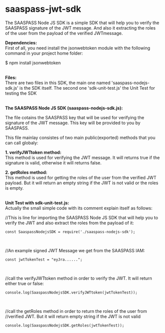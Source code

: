 # saaspass-jwt-sdk
The SAASPASS Node JS SDK is a simple SDK that will help you to verify the SAASPASS signature of the JWT message.
And also it extracting the roles of the user from the payload of the verified JWTmessage.

<b>Dependencies:</b></br>
First of all, you need install the jsonwebtoken module with the following command in your project home folder:

$ npm install jsonwebtoken
</br></br>

<b>Files:</b></br>
There are two files in this SDK, the main one named 'saaspass-nodejs-sdk.js' is the SDK itself.
The second one 'sdk-unit-test.js' the Unit Test for testing the SDK
</br></br>

<b>The SAASPASS Node JS SDK (saaspass-nodejs-sdk.js):</b></br>

The file cotains the SAASPASS key that will be used for verifying the signature of the JWT message. 
This key will be provided to you by SAASPASS.

This file mainlay consistes of two main public(exported) methods that you can call globaly:

<b>1. verifyJWTtoken method:</b></br>
This method is used for verifying the JWT message. 
It will returns true if the signature is valid, otherwise it will returns false.

<b>2. getRoles method:</b></br>
This method is used for getting the roles of the user from the verified JWT payload. 
But it will return an empty string if the JWT is not valid or the roles is empty.
</br></br>

<b>Unit Test with sdk-unit-test.js:</b></br>
Actually the small simple code with its comment explain itself as follows:

//This is line for importing the SAASPASS Node JS SDK that will help you to verify the JWT and also extract the roles from the payload of it:
</br>
```
const SaaspassNodejsSDK = require('./saaspass-nodejs-sdk');
```
</br>

//An example signed JWT Message we get from the SAASPASS IAM:
</br>
```
const jwtTokenTest = "eyJra......";
```
</br>

//call the verifyJWTtoken method in order to verify the JWT. It will return either true or false:
```
console.log(SaaspassNodejsSDK.verifyJWTtoken(jwtTokenTest));
```
</br>

//call the getRoles method in order to return the roles of the user from
//verified JWT. But it will return empty string if the JWT is not valid
```
console.log(SaaspassNodejsSDK.getRoles(jwtTokenTest));
```
</br>


 

